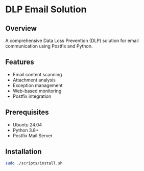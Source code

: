 # DLP Email Solution

## Overview
A comprehensive Data Loss Prevention (DLP) solution for email communication using Postfix and Python.

## Features
- Email content scanning
- Attachment analysis
- Exception management
- Web-based monitoring
- Postfix integration

## Prerequisites
- Ubuntu 24.04
- Python 3.8+
- Postfix Mail Server

## Installation
```bash
sudo ./scripts/install.sh